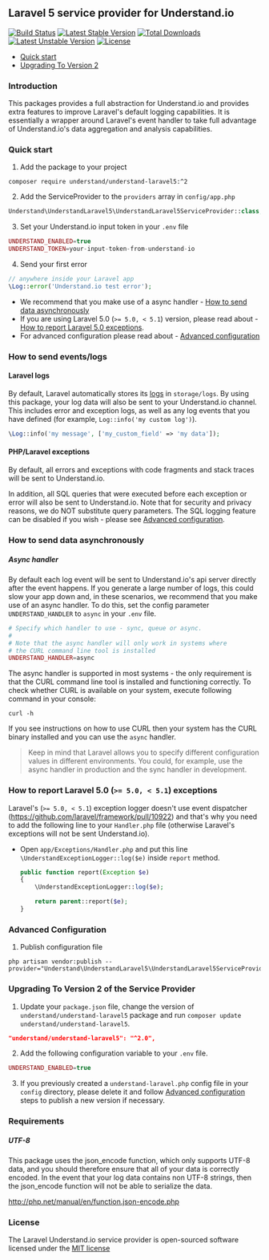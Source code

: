 ## Laravel 5 service provider for Understand.io

[![Build Status](https://travis-ci.org/understand/understand-laravel5.svg)](https://travis-ci.org/understand/understand-laravel5)
[![Latest Stable Version](https://poser.pugx.org/understand/understand-laravel5/v/stable.svg)](https://packagist.org/packages/understand/understand-laravel5) 
[![Total Downloads](https://poser.pugx.org/understand/understand-laravel5/downloads)](https://packagist.org/packages/understand/understand-laravel5)
[![Latest Unstable Version](https://poser.pugx.org/understand/understand-laravel5/v/unstable.svg)](https://packagist.org/packages/understand/understand-laravel5) 
[![License](https://poser.pugx.org/understand/understand-laravel5/license.svg)](https://packagist.org/packages/understand/understand-laravel5)

- [Quick start](#quick-start)  
- [Upgrading To Version 2](#upgrading-to-version-2-of-the-service-provider)

### Introduction

This packages provides a full abstraction for Understand.io and provides extra features to improve Laravel's default logging capabilities. It is essentially a wrapper around Laravel's event handler to take full advantage of Understand.io's data aggregation and analysis capabilities.

### Quick start

1. Add the package to your project
    
```
composer require understand/understand-laravel5:^2
```

2. Add the ServiceProvider to the `providers` array in `config/app.php`
  
```php
Understand\UnderstandLaravel5\UnderstandLaravel5ServiceProvider::class,
```

3. Set your Understand.io input token in your `.env` file
  
```php
UNDERSTAND_ENABLED=true
UNDERSTAND_TOKEN=your-input-token-from-understand-io
```

4. Send your first error

```php 
// anywhere inside your Laravel app
\Log::error('Understand.io test error');
```

- We recommend that you make use of a async handler - [How to send data asynchronously](#how-to-send-data-asynchronously)  
- If you are using Laravel 5.0 (`>= 5.0, < 5.1`) version, please read about - [How to report Laravel 5.0 exceptions](#how-to-report-laravel-50--50--51-exceptions).
- For advanced configuration please read about - [Advanced configuration](#advanced-configuration)


### How to send events/logs

#### Laravel logs
By default, Laravel automatically stores its [logs](http://laravel.com/docs/errors#logging) in `storage/logs`. By using this package, your log data will also be sent to your Understand.io channel. This includes error and exception logs, as well as any log events that you have defined (for example, `Log::info('my custom log')`).

```php 
\Log::info('my message', ['my_custom_field' => 'my data']);
```
#### PHP/Laravel exceptions
By default, all errors and exceptions with code fragments and stack traces will be sent to Understand.io. 

In addition, all SQL queries that were executed before each exception or error will also be sent to Understand.io. Note that for security and privacy reasons, we do NOT substitute query parameters. The SQL logging feature can be disabled if you wish -  please see [Advanced configuration](#advanced-configuration).

### How to send data asynchronously

##### Async handler
By default each log event will be sent to Understand.io's api server directly after the event happens. If you generate a large number of logs, this could slow your app down and, in these scenarios, we recommend that you make use of an async handler. To do this, set the config parameter `UNDERSTAND_HANDLER` to `async` in your `.env` file.

```php
# Specify which handler to use - sync, queue or async. 
# 
# Note that the async handler will only work in systems where 
# the CURL command line tool is installed
UNDERSTAND_HANDLER=async
```

The async handler is supported in most systems - the only requirement is that the CURL command line tool is installed and functioning correctly. To check whether CURL is available on your system, execute following command in your console:

```
curl -h
```

If you see instructions on how to use CURL then your system has the CURL binary installed and you can use the ```async``` handler.

> Keep in mind that Laravel allows you to specify different configuration values in different environments. You could, for example, use the async handler in production and the sync handler in development.

### How to report Laravel 5.0 (`>= 5.0, < 5.1`) exceptions 

Laravel's (`>= 5.0, < 5.1`) exception logger doesn't use event dispatcher (https://github.com/laravel/framework/pull/10922) and that's why you need to add the following line to your `Handler.php` file (otherwise Laravel's exceptions will not be sent Understand.io).

- Open `app/Exceptions/Handler.php` and put this line `\UnderstandExceptionLogger::log($e)` inside `report` method.
  
  ```php
  public function report(Exception $e)
  {
      \UnderstandExceptionLogger::log($e);

      return parent::report($e);
  }
  ```
 
 
### Advanced Configuration

1. Publish configuration file

```
php artisan vendor:publish --provider="Understand\UnderstandLaravel5\UnderstandLaravel5ServiceProvider"
```

### Upgrading To Version 2 of the Service Provider

1. Update your `package.json` file, change the version of `understand/understand-laravel5` package and run `composer update understand/understand-laravel5`.
```json
"understand/understand-laravel5": "^2.0",
```

2. Add the following configuration variable to your `.env` file.
```php
UNDERSTAND_ENABLED=true
```

3. If you previously created a `understand-laravel.php` config file in your `config` directory, please delete it and follow [Advanced configuration](#advanced-configuration) steps to publish a new version if necessary.

### Requirements 
##### UTF-8
This package uses the json_encode function, which only supports UTF-8 data, and you should therefore ensure that all of your data is correctly encoded. In the event that your log data contains non UTF-8 strings, then the json_encode function will not be able to serialize the data.

http://php.net/manual/en/function.json-encode.php

### License

The Laravel Understand.io service provider is open-sourced software licensed under the [MIT license](http://opensource.org/licenses/MIT)